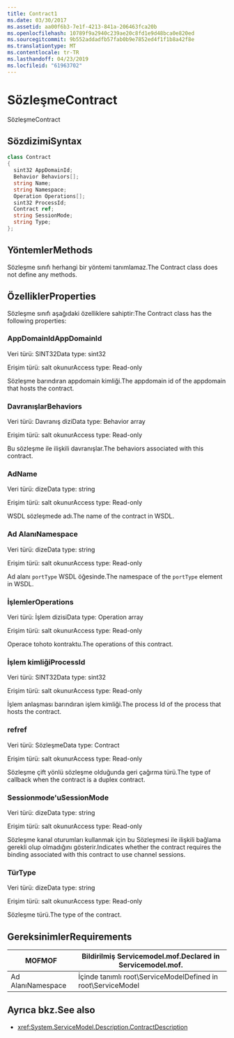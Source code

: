 ```yaml
---
title: Contract1
ms.date: 03/30/2017
ms.assetid: aa00f6b3-7e1f-4213-841a-206463fca20b
ms.openlocfilehash: 10789f9a2940c239ae20c8fd1e9d48bca0e820ed
ms.sourcegitcommit: 9b552addadfb57fab0b9e7852ed4f1f1b8a42f8e
ms.translationtype: MT
ms.contentlocale: tr-TR
ms.lasthandoff: 04/23/2019
ms.locfileid: "61963702"
---
```

# <a name="contract"></a><span data-ttu-id="54d22-102">Sözleşme</span><span class="sxs-lookup"><span data-stu-id="54d22-102">Contract</span></span>
<span data-ttu-id="54d22-103">Sözleşme</span><span class="sxs-lookup"><span data-stu-id="54d22-103">Contract</span></span>  
  
## <a name="syntax"></a><span data-ttu-id="54d22-104">Sözdizimi</span><span class="sxs-lookup"><span data-stu-id="54d22-104">Syntax</span></span>  
  
```csharp
class Contract  
{  
  sint32 AppDomainId;  
  Behavior Behaviors[];  
  string Name;  
  string Namespace;  
  Operation Operations[];  
  sint32 ProcessId;  
  Contract ref;  
  string SessionMode;  
  string Type;  
};  
```  
  
## <a name="methods"></a><span data-ttu-id="54d22-105">Yöntemler</span><span class="sxs-lookup"><span data-stu-id="54d22-105">Methods</span></span>  
 <span data-ttu-id="54d22-106">Sözleşme sınıfı herhangi bir yöntemi tanımlamaz.</span><span class="sxs-lookup"><span data-stu-id="54d22-106">The Contract class does not define any methods.</span></span>  
  
## <a name="properties"></a><span data-ttu-id="54d22-107">Özellikler</span><span class="sxs-lookup"><span data-stu-id="54d22-107">Properties</span></span>  
 <span data-ttu-id="54d22-108">Sözleşme sınıfı aşağıdaki özelliklere sahiptir:</span><span class="sxs-lookup"><span data-stu-id="54d22-108">The Contract class has the following properties:</span></span>  
  
### <a name="appdomainid"></a><span data-ttu-id="54d22-109">AppDomainId</span><span class="sxs-lookup"><span data-stu-id="54d22-109">AppDomainId</span></span>  
 <span data-ttu-id="54d22-110">Veri türü: SINT32</span><span class="sxs-lookup"><span data-stu-id="54d22-110">Data type: sint32</span></span>  
  
 <span data-ttu-id="54d22-111">Erişim türü: salt okunur</span><span class="sxs-lookup"><span data-stu-id="54d22-111">Access type: Read-only</span></span>  
  
 <span data-ttu-id="54d22-112">Sözleşme barındıran appdomain kimliği.</span><span class="sxs-lookup"><span data-stu-id="54d22-112">The appdomain id of the appdomain that hosts the contract.</span></span>  
  
### <a name="behaviors"></a><span data-ttu-id="54d22-113">Davranışlar</span><span class="sxs-lookup"><span data-stu-id="54d22-113">Behaviors</span></span>  
 <span data-ttu-id="54d22-114">Veri türü: Davranış dizi</span><span class="sxs-lookup"><span data-stu-id="54d22-114">Data type: Behavior array</span></span>  
  
 <span data-ttu-id="54d22-115">Erişim türü: salt okunur</span><span class="sxs-lookup"><span data-stu-id="54d22-115">Access type: Read-only</span></span>  
  
 <span data-ttu-id="54d22-116">Bu sözleşme ile ilişkili davranışlar.</span><span class="sxs-lookup"><span data-stu-id="54d22-116">The behaviors associated with this contract.</span></span>  
  
### <a name="name"></a><span data-ttu-id="54d22-117">Ad</span><span class="sxs-lookup"><span data-stu-id="54d22-117">Name</span></span>  
 <span data-ttu-id="54d22-118">Veri türü: dize</span><span class="sxs-lookup"><span data-stu-id="54d22-118">Data type: string</span></span>  
  
 <span data-ttu-id="54d22-119">Erişim türü: salt okunur</span><span class="sxs-lookup"><span data-stu-id="54d22-119">Access type: Read-only</span></span>  
  
 <span data-ttu-id="54d22-120">WSDL sözleşmede adı.</span><span class="sxs-lookup"><span data-stu-id="54d22-120">The name of the contract in WSDL.</span></span>  
  
### <a name="namespace"></a><span data-ttu-id="54d22-121">Ad Alanı</span><span class="sxs-lookup"><span data-stu-id="54d22-121">Namespace</span></span>  
 <span data-ttu-id="54d22-122">Veri türü: dize</span><span class="sxs-lookup"><span data-stu-id="54d22-122">Data type: string</span></span>  
  
 <span data-ttu-id="54d22-123">Erişim türü: salt okunur</span><span class="sxs-lookup"><span data-stu-id="54d22-123">Access type: Read-only</span></span>  
  
 <span data-ttu-id="54d22-124">Ad alanı `portType` WSDL öğesinde.</span><span class="sxs-lookup"><span data-stu-id="54d22-124">The namespace of the `portType` element in WSDL.</span></span>  
  
### <a name="operations"></a><span data-ttu-id="54d22-125">İşlemler</span><span class="sxs-lookup"><span data-stu-id="54d22-125">Operations</span></span>  
 <span data-ttu-id="54d22-126">Veri türü: İşlem dizisi</span><span class="sxs-lookup"><span data-stu-id="54d22-126">Data type: Operation array</span></span>  
  
 <span data-ttu-id="54d22-127">Erişim türü: salt okunur</span><span class="sxs-lookup"><span data-stu-id="54d22-127">Access type: Read-only</span></span>  
  
 <span data-ttu-id="54d22-128">Operace tohoto kontraktu.</span><span class="sxs-lookup"><span data-stu-id="54d22-128">The operations of this contract.</span></span>  
  
### <a name="processid"></a><span data-ttu-id="54d22-129">İşlem kimliği</span><span class="sxs-lookup"><span data-stu-id="54d22-129">ProcessId</span></span>  
 <span data-ttu-id="54d22-130">Veri türü: SINT32</span><span class="sxs-lookup"><span data-stu-id="54d22-130">Data type: sint32</span></span>  
  
 <span data-ttu-id="54d22-131">Erişim türü: salt okunur</span><span class="sxs-lookup"><span data-stu-id="54d22-131">Access type: Read-only</span></span>  
  
 <span data-ttu-id="54d22-132">İşlem anlaşması barındıran işlem kimliği.</span><span class="sxs-lookup"><span data-stu-id="54d22-132">The process Id of the process that hosts the contract.</span></span>  
  
### <a name="ref"></a><span data-ttu-id="54d22-133">ref</span><span class="sxs-lookup"><span data-stu-id="54d22-133">ref</span></span>  
 <span data-ttu-id="54d22-134">Veri türü: Sözleşme</span><span class="sxs-lookup"><span data-stu-id="54d22-134">Data type: Contract</span></span>  
  
 <span data-ttu-id="54d22-135">Erişim türü: salt okunur</span><span class="sxs-lookup"><span data-stu-id="54d22-135">Access type: Read-only</span></span>  
  
 <span data-ttu-id="54d22-136">Sözleşme çift yönlü sözleşme olduğunda geri çağırma türü.</span><span class="sxs-lookup"><span data-stu-id="54d22-136">The type of callback when the contract is a duplex contract.</span></span>  
  
### <a name="sessionmode"></a><span data-ttu-id="54d22-137">Sessionmode'u</span><span class="sxs-lookup"><span data-stu-id="54d22-137">SessionMode</span></span>  
 <span data-ttu-id="54d22-138">Veri türü: dize</span><span class="sxs-lookup"><span data-stu-id="54d22-138">Data type: string</span></span>  
  
 <span data-ttu-id="54d22-139">Erişim türü: salt okunur</span><span class="sxs-lookup"><span data-stu-id="54d22-139">Access type: Read-only</span></span>  
  
 <span data-ttu-id="54d22-140">Sözleşme kanal oturumları kullanmak için bu Sözleşmesi ile ilişkili bağlama gerekli olup olmadığını gösterir.</span><span class="sxs-lookup"><span data-stu-id="54d22-140">Indicates whether the contract requires the binding associated with this contract to use channel sessions.</span></span>  
  
### <a name="type"></a><span data-ttu-id="54d22-141">Tür</span><span class="sxs-lookup"><span data-stu-id="54d22-141">Type</span></span>  
 <span data-ttu-id="54d22-142">Veri türü: dize</span><span class="sxs-lookup"><span data-stu-id="54d22-142">Data type: string</span></span>  
  
 <span data-ttu-id="54d22-143">Erişim türü: salt okunur</span><span class="sxs-lookup"><span data-stu-id="54d22-143">Access type: Read-only</span></span>  
  
 <span data-ttu-id="54d22-144">Sözleşme türü.</span><span class="sxs-lookup"><span data-stu-id="54d22-144">The type of the contract.</span></span>  
  
## <a name="requirements"></a><span data-ttu-id="54d22-145">Gereksinimler</span><span class="sxs-lookup"><span data-stu-id="54d22-145">Requirements</span></span>  
  
|<span data-ttu-id="54d22-146">MOF</span><span class="sxs-lookup"><span data-stu-id="54d22-146">MOF</span></span>|<span data-ttu-id="54d22-147">Bildirilmiş Servicemodel.mof.</span><span class="sxs-lookup"><span data-stu-id="54d22-147">Declared in Servicemodel.mof.</span></span>|  
|---------|-----------------------------------|  
|<span data-ttu-id="54d22-148">Ad Alanı</span><span class="sxs-lookup"><span data-stu-id="54d22-148">Namespace</span></span>|<span data-ttu-id="54d22-149">İçinde tanımlı root\ServiceModel</span><span class="sxs-lookup"><span data-stu-id="54d22-149">Defined in root\ServiceModel</span></span>|  
  
## <a name="see-also"></a><span data-ttu-id="54d22-150">Ayrıca bkz.</span><span class="sxs-lookup"><span data-stu-id="54d22-150">See also</span></span>

- <xref:System.ServiceModel.Description.ContractDescription>
